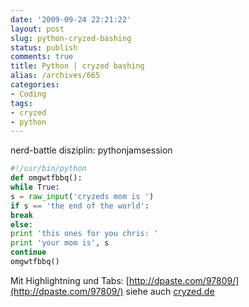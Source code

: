 ```yaml
---
date: '2009-09-24 22:21:22'
layout: post
slug: python-cryzed-bashing
status: publish
comments: true
title: Python | cryzed bashing
alias: /archives/665
categories:
- Coding
tags:
- cryzed
- python
---
```


nerd-battle
disziplin: pythonjamsession

``` python
#!/usr/bin/python
def omgwtfbbq():
while True:
s = raw_input('cryzeds mom is ')
if s == 'the end of the world':
break
else:
print 'this ones for you chris: '
print 'your mom is', s
continue
omgwtfbbq()
```



Mit Highlightning und Tabs: [http://dpaste.com/97809/](http://dpaste.com/97809/)
siehe auch [cryzed.de](http://cryzed.de)
